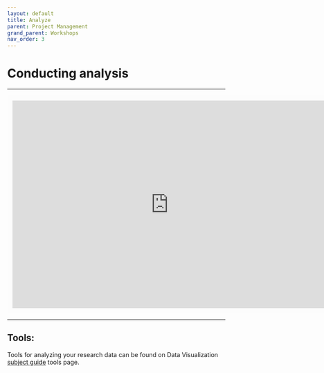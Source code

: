 ```yaml
---
layout: default
title: Analyze
parent: Project Management
grand_parent: Workshops
nav_order: 3
---
```


# Conducting analysis

---
<iframe width="720" height="480" frameborder="0" marginheight="0" marginwidth="0" style="border:12px solid  #fcfcfc" src="https://meginwinnipeg.github.io/slides/Vanalyzing.html"></iframe>


---

## Tools:  
Tools for analyzing your research data can be found on Data Visualization [subject guide](https://libguides.lib.umanitoba.ca/viz/tools) tools page.  

